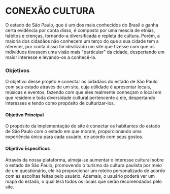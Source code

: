 # CONEXÃO CULTURA

O estado de São Paulo, que é um dos mais conhecidos do Brasil e ganha certa evidência por conta disso, é composto por uma mescla de etnias, hábitos e crenças, tornando-a diversificada e repleta de cultura. Porém, a maioria dos cidadãos não conhecem um terço do que a sua cidade tem a oferecer, por conta disso foi idealizado um site que fizesse com que os indivíduos tivessem uma visão mais "particular" da cidade, despertando um maior interesse e levando-os a conhecê-la.

### Objetivos
O objetivo desse projeto é conectar os cidadãos do estado de São Paulo com seu estado através de um site, cuja utilidade é apresentar locais, músicas e eventos, fazendo com que eles realmente conheçam o local em que residem e toda diversidade cultural pertencente a ele, despertando interesses e tendo como propósito de culturizar-los. 

#### Objetivo Principal
O propósito da implementação do site é conectar os habitantes do estado de São Paulo com o estado em que moram, proporcionando uma experiência única para cada usuário, de acordo com seus gostos.

#### Objetivo Específicos
Através da nossa plataforma, almeja-se aumentar o interesse cultural sobre o estado de São Paulo, promovendo o turismo da cultura paulista por meio de um questionário, ele irá proporcionar um roteiro personalizado de acordo com as escolhas feitas pelo usuário. Ademais, o usuário poderá ver um mapa do estado, o qual terá todos os locais que serão recomendados pelo site.


